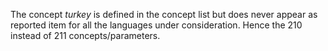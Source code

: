 The concept *turkey* is defined in the concept list but does never appear as reported item for all the languages under consideration. Hence the 210 instead of 211 concepts/parameters.